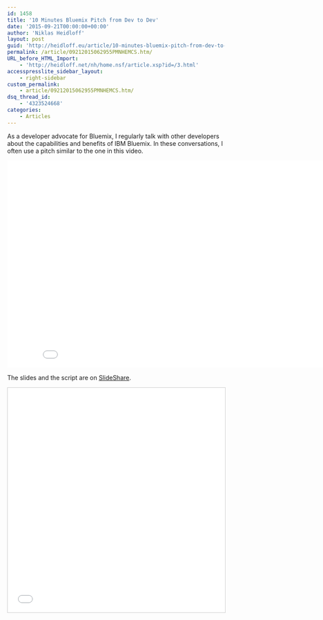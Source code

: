 ```yaml
---
id: 1458
title: '10 Minutes Bluemix Pitch from Dev to Dev'
date: '2015-09-21T00:00:00+00:00'
author: 'Niklas Heidloff'
layout: post
guid: 'http://heidloff.eu/article/10-minutes-bluemix-pitch-from-dev-to-dev/'
permalink: /article/09212015062955PMNHEMCS.htm/
URL_before_HTML_Import:
    - 'http://heidloff.net/nh/home.nsf/article.xsp?id=/3.html'
accesspresslite_sidebar_layout:
    - right-sidebar
custom_permalink:
    - article/09212015062955PMNHEMCS.htm/
dsq_thread_id:
    - '4323524668'
categories:
    - Articles
---
```


As a developer advocate for Bluemix, I regularly talk with other developers about the capabilities and benefits of IBM Bluemix. In these conversations, I often use a pitch similar to the one in this video.

<iframe allowfullscreen="" frameborder="0" height="480" src="//www.youtube.com/embed/U7zS1_6TZD8" width="853"></iframe>

The slides and the script are on [SlideShare](http://www.slideshare.net/niklasheidloff/ten-minutes-bluemix-pitch-from-dev-to-dev).

<iframe allowfullscreen="" frameborder="0" height="520" marginheight="0" marginwidth="0" scrolling="no" src="//www.slideshare.net/slideshow/embed_code/key/phIDNWFUJGbYgP" style="border:1px solid #CCC; border-width:1px; margin-bottom:5px; max-width: 100%;" width="853"> </iframe>